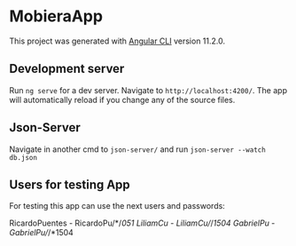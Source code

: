# MobieraApp

This project was generated with [Angular CLI](https://github.com/angular/angular-cli) version 11.2.0.

## Development server

Run `ng serve` for a dev server. Navigate to `http://localhost:4200/`. The app will automatically reload if you change any of the source files.

## Json-Server

Navigate in another cmd to `json-server/` and run `json-server --watch db.json`


## Users for testing App

For testing this app can use the next users and passwords:

RicardoPuentes - RicardoPu/*/*051
LiliamCu - LiliamCu/*/*1504
GabrielPu - GabrielPu/*/*1504
